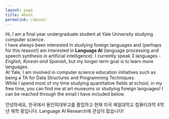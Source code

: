 ```yaml
---
layout: page
title: About
permalink: /about/
---
```


Hi, I am a final year undergraduate student at Yale University studying computer science. <br/>
I have always been interested in studying foreign languages and (perhaps for this reason!) am interested in <b>Language AI</b> (language processing and speech synthesis in artificial intelligence). I currently speak 3 languages - <i>English, Korean and Spanish</i>, but my longer term goal is to learn more languages.<br/>
At Yale, I am involved in computer science education initiatives such as being a TA for Data Structures and Programming Techniques. <br/>
While I spend most of my time studying quantitative fields at school, in my free time, you can find me at art museums or studying foreign languages! I can be reached through the email I have included below.

안녕하세요, 한국에서 용인외대부고를 졸업하고 현재 미국 예일대학교 컴퓨터과학 4학년 재학 중입니다. Language AI Research에 관심이 많습니다!
